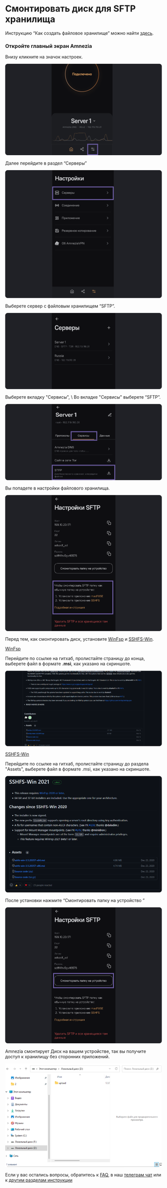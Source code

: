 #  Смонтировать диск для SFTP хранилища 

Инструкцию “Как создать файловое хранилище” можно найти [здесь].  

### Откройте главный экран Amnezia

 Внизу кликните на значок настроек.

![](https://raw.githubusercontent.com/amnezia-vpn/amnezia.org-content/master/docs/ru/instructions/25_stfp_mounte_disk/img/stftpmd_ru_1.png)

Далее перейдите в раздел “Серверы”

![](https://raw.githubusercontent.com/amnezia-vpn/amnezia.org-content/master/docs/ru/instructions/25_stfp_mounte_disk/img/stftpmd_ru_2.png)


Выберете сервер с файловым хранилищем “SFTP”.

![](https://raw.githubusercontent.com/amnezia-vpn/amnezia.org-content/master/docs/ru/instructions/25_stfp_mounte_disk/img/stftpmd_ru_3.png)


Выберете вкладку "Сервисы", \ 
Во вкладке "Сервисы" выберете “SFTP”.

![](https://raw.githubusercontent.com/amnezia-vpn/amnezia.org-content/master/docs/ru/instructions/25_stfp_mounte_disk/img/stftpmd_ru_4.png)

Вы попадете в настройки файлового хранилища. 

![](https://raw.githubusercontent.com/amnezia-vpn/amnezia.org-content/master/docs/ru/instructions/25_stfp_mounte_disk/img/stftpmd_ru_5.png)

Перед тем, как смонтировать диск, установите [WinFsp] и [SSHFS-Win].


[WinFsp] 

 Перейдите по ссылке на гитхаб, пролистайте страницу до конца, выберете файл в формате **.msi**, как указано на скриншоте.


![](https://raw.githubusercontent.com/amnezia-vpn/amnezia.org-content/master/docs/ru/instructions/25_stfp_mounte_disk/img/stftpmd_ru_6.png)

[SSHFS-Win] 

Перейдите по ссылке на гитхаб, пролистайте страницу до раздела "Assets", выберете файл в формате .msi, как указано на скриншоте.

![](https://raw.githubusercontent.com/amnezia-vpn/amnezia.org-content/master/docs/ru/instructions/25_stfp_mounte_disk/img/stftpmd_ru_7.png)

После установки нажмите “Смонтировать папку на устройство ”

![](https://raw.githubusercontent.com/amnezia-vpn/amnezia.org-content/master/docs/ru/instructions/25_stfp_mounte_disk/img/stftpmd_ru_8.png)

Amnezia смонтирует Диск на вашем устройстве, так вы получите доступ к хранилищу без сторонних приложений. 

![](https://raw.githubusercontent.com/amnezia-vpn/amnezia.org-content/master/docs/ru/instructions/25_stfp_mounte_disk/img/stftpmd_ru_9.png)

Если у вас остались вопросы, обратитесь к [FAQ], в наш [телеграм чат] или к [другим разделам инструкции]

[amnezia-site-ext-link]: https://amnezia-web-nx1r.vercel.app
[about-int-link]: /about
[FAQ]: ../faq
[телеграм чат]: https://t.me/amnezia_vpn
[другим разделам инструкции]: ../instructions 
[здесь]: ../instructions/24_stfp 
[WinFsp]: https://github.com/winfsp/winfsp/releases/tag/v2.0
[SSHFS-Win]: https://github.com/winfsp/sshfs-win/releases
